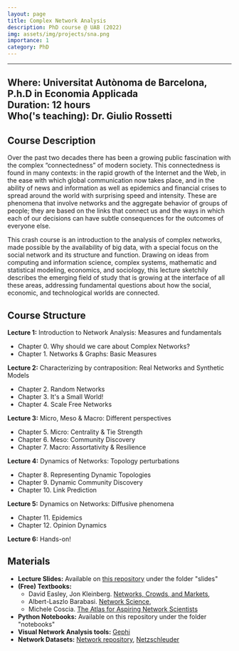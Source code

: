 ```yaml
---
layout: page
title: Complex Network Analysis
description: PhD course @ UAB (2022)
img: assets/img/projects/sna.png
importance: 1
category: PhD
---
```


---
**Where:** Universitat Autònoma de Barcelona, P.h.D in Economia Applicada\
**Duration:** 12 hours\
**Who('s teaching):** Dr. Giulio Rossetti
---

## Course Description

Over the past two decades there has been a growing public fascination with the complex “connectedness” of modern society. This connectedness is found in many contexts: in the rapid growth of the Internet and the Web, in the ease with which global communication now takes place, and in the ability of news and information as well as epidemics and financial crises to spread around the world with surprising speed and intensity. These are phenomena that involve networks and the aggregate behavior of groups of people; they are based on the links that connect us and the ways in which each of our decisions can have subtle consequences for the outcomes of everyone else.

This crash course is an introduction to the analysis of complex networks, made possible by the availability of big data, with a special focus on the social network and its structure and function. Drawing on ideas from computing and information science, complex systems, mathematic and statistical modeling, economics, and sociology, this lecture sketchily describes the emerging field of study that is growing at the interface of all these areas, addressing fundamental questions about how the social, economic, and technological worlds are connected.

## Course Structure

**Lecture 1:** Introduction to Network Analysis: Measures and fundamentals
  - Chapter 0. Why should we care about Complex Networks?
  - Chapter 1. Networks & Graphs: Basic Measures


**Lecture 2:** Characterizing by contraposition: Real Networks and Synthetic Models
  - Chapter 2. Random Networks
  - Chapter 3. It's a Small World!
  - Chapter 4. Scale Free Networks


**Lecture 3:** Micro, Meso & Macro: Different perspectives
  - Chapter 5. Micro: Centrality & Tie Strength
  - Chapter 6. Meso: Community Discovery
  - Chapter 7. Macro: Assortativity & Resilience


**Lecture 4:** Dynamics of Networks: Topology perturbations
  - Chapter 8. Representing Dynamic Topologies
  - Chapter 9. Dynamic Community Discovery
  - Chapter 10. Link Prediction


**Lecture 5:** Dynamics on Networks: Diffusive phenomena
  - Chapter 11. Epidemics
  - Chapter 12. Opinion Dynamics


**Lecture 6:** Hands-on!


## Materials

- **Lecture Slides:** Available on <a href="https://github.com/GiulioRossetti/UAB_Complex_Network_Analysis">this repository</a> under the folder "slides"
- **(Free) Textbooks:** 
   - David Easley, Jon Kleinberg. [Networks, Crowds, and Markets](http://www.cs.cornell.edu/home/kleinber/networks-book/), 
   - Albert-Laszlo Barabasi. [Network Science](http://barabasi.com/book/network-science), 
   - Michele Coscia. [The Atlas for Aspiring Network Scientists](https://www.networkatlas.eu/)
- **Python Notebooks:** Available on this repository under the folder "notebooks"
- **Visual Network Analysis tools:** [Gephi](https://gephi.org/)
- **Network Datasets:** [Network repository](https://networkrepository.com/), [Netzschleuder](https://networks.skewed.de/)
